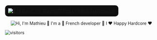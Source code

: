 [<img src="https://raw.githubusercontent.com/Raymo111/Raymo111/master/intro.gif"  
alt="👋 Hi there! I'm (Raymo(111|nd Li)|https://raymond.li)" 
title="👋 Hi there! I'm (Rahul Baishnab(111|nd Li)|https://raymond.li)" 
style="background-color:#0f0f0f; padding:10px; border-radius:10px;"/>](https://raymond.li/)


<p align="center">
  <img src="https://github.com/matyo91/matyo91/raw/main/assets/github.gif" alt="Hi, I'm Mathieu 👋 I'm a 🚀 French developer 🚀 I ❤️ Happy Hardcore ❤️">
</p>




![visitors](https://vbr.nathanchung.dev/badge?page_id=Raymo111.Raymo111&color=00cf00)


